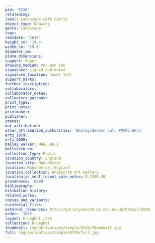 ```yaml
---
pid: '9726'
relatedimg: 
label: Landscape with Cattle
object_type: Drawing
genre: Landscape
tags: 
realdate: '1619'
height_cm: '19.4'
width_cm: '29.8'
diameter_cm: 
plate_dimensions: 
support: Paper
drawing_medium: Pen and ink
signature: signed and dated
signature_location: lower left
support_marks: 
further_inscription: 
collaborators: 
collaborator_notes: 
collectors_patrons: 
print_type: 
print_notes: 
printmaker: 
publisher: 
states: 
our_attribution: 
other_attribution_authorities: 'Bailey/Walker cat. #MANC.WH.1'
ertz_1979: 
ertz_2008: 
bailey_walker: MANC.WH.1
hollstein_no: 
collection_type: Public
location_country: England
location_city: Manchester
location: Manchester, England
location_collection: Whitworth Art Gallery
location_or_most_recent_sale_notes: D.1930.40
provenance: '6888'
bibliography: 
exhibition_history: 
related_works: 
copies_and_variants: 
curatorial_files: 
external_resources: http://gallerysearch.ds.man.ac.uk/Detail/3920
order: '1052'
layout: brueghel_item
collection: brueghel
thumbnail: img/derivatives/simple/9726/thumbnail.jpg
full: img/derivatives/simple/9726/full.jpg
---
```


